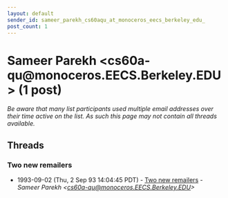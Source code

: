 ```yaml
---
layout: default
sender_id: sameer_parekh_cs60aqu_at_monoceros_eecs_berkeley_edu_
post_count: 1
---
```


# Sameer Parekh <cs60a-qu<span>@</span>monoceros.EECS.Berkeley.EDU> (1 post)

_Be aware that many list participants used multiple email addresses over their time active on the list. As such this page may not contain all threads available._

## Threads

### Two new remailers
+ 1993-09-02 (Thu, 2 Sep 93 14:04:45 PDT) - [Two new remailers](/archive/1993/09/55e3e8abd858b5be618a06be209a56b51d610715d9e9f00bd226e2ff789cc105) - _Sameer Parekh \<cs60a-qu@monoceros.EECS.Berkeley.EDU\>_

